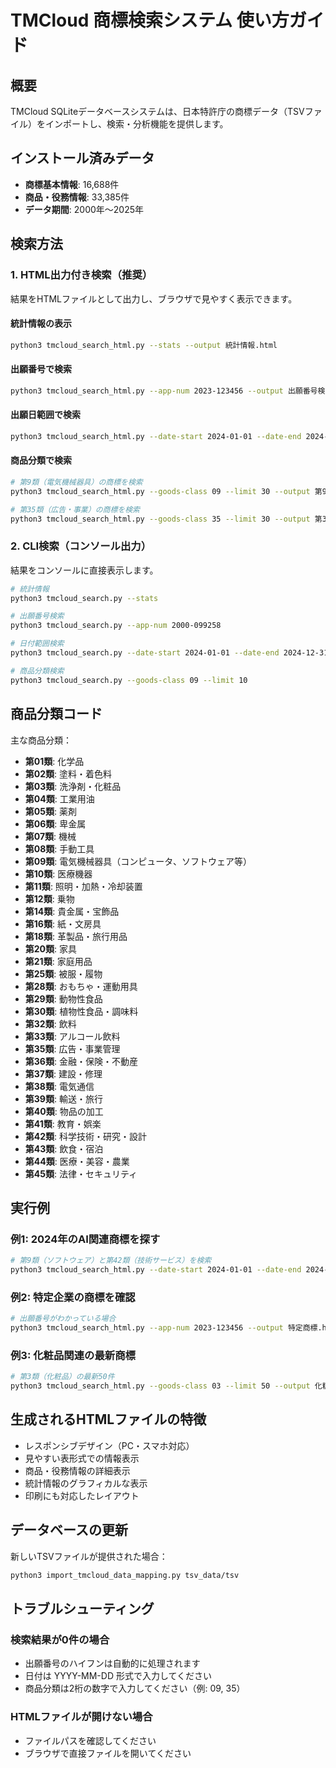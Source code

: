 # TMCloud 商標検索システム 使い方ガイド

## 概要
TMCloud SQLiteデータベースシステムは、日本特許庁の商標データ（TSVファイル）をインポートし、検索・分析機能を提供します。

## インストール済みデータ
- **商標基本情報**: 16,688件
- **商品・役務情報**: 33,385件
- **データ期間**: 2000年〜2025年

## 検索方法

### 1. HTML出力付き検索（推奨）
結果をHTMLファイルとして出力し、ブラウザで見やすく表示できます。

#### 統計情報の表示
```bash
python3 tmcloud_search_html.py --stats --output 統計情報.html
```

#### 出願番号で検索
```bash
python3 tmcloud_search_html.py --app-num 2023-123456 --output 出願番号検索.html
```

#### 出願日範囲で検索
```bash
python3 tmcloud_search_html.py --date-start 2024-01-01 --date-end 2024-12-31 --limit 50 --output 2024年出願.html
```

#### 商品分類で検索
```bash
# 第9類（電気機械器具）の商標を検索
python3 tmcloud_search_html.py --goods-class 09 --limit 30 --output 第9類商標.html

# 第35類（広告・事業）の商標を検索
python3 tmcloud_search_html.py --goods-class 35 --limit 30 --output 第35類商標.html
```

### 2. CLI検索（コンソール出力）
結果をコンソールに直接表示します。

```bash
# 統計情報
python3 tmcloud_search.py --stats

# 出願番号検索
python3 tmcloud_search.py --app-num 2000-099258

# 日付範囲検索
python3 tmcloud_search.py --date-start 2024-01-01 --date-end 2024-12-31 --limit 10

# 商品分類検索
python3 tmcloud_search.py --goods-class 09 --limit 10
```

## 商品分類コード

主な商品分類：
- **第01類**: 化学品
- **第02類**: 塗料・着色料
- **第03類**: 洗浄剤・化粧品
- **第04類**: 工業用油
- **第05類**: 薬剤
- **第06類**: 卑金属
- **第07類**: 機械
- **第08類**: 手動工具
- **第09類**: 電気機械器具（コンピュータ、ソフトウェア等）
- **第10類**: 医療機器
- **第11類**: 照明・加熱・冷却装置
- **第12類**: 乗物
- **第14類**: 貴金属・宝飾品
- **第16類**: 紙・文房具
- **第18類**: 革製品・旅行用品
- **第20類**: 家具
- **第21類**: 家庭用品
- **第25類**: 被服・履物
- **第28類**: おもちゃ・運動用具
- **第29類**: 動物性食品
- **第30類**: 植物性食品・調味料
- **第32類**: 飲料
- **第33類**: アルコール飲料
- **第35類**: 広告・事業管理
- **第36類**: 金融・保険・不動産
- **第37類**: 建設・修理
- **第38類**: 電気通信
- **第39類**: 輸送・旅行
- **第40類**: 物品の加工
- **第41類**: 教育・娯楽
- **第42類**: 科学技術・研究・設計
- **第43類**: 飲食・宿泊
- **第44類**: 医療・美容・農業
- **第45類**: 法律・セキュリティ

## 実行例

### 例1: 2024年のAI関連商標を探す
```bash
# 第9類（ソフトウェア）と第42類（技術サービス）を検索
python3 tmcloud_search_html.py --date-start 2024-01-01 --date-end 2024-12-31 --limit 100 --output 2024年商標.html
```

### 例2: 特定企業の商標を確認
```bash
# 出願番号がわかっている場合
python3 tmcloud_search_html.py --app-num 2023-123456 --output 特定商標.html
```

### 例3: 化粧品関連の最新商標
```bash
# 第3類（化粧品）の最新50件
python3 tmcloud_search_html.py --goods-class 03 --limit 50 --output 化粧品商標.html
```

## 生成されるHTMLファイルの特徴
- レスポンシブデザイン（PC・スマホ対応）
- 見やすい表形式での情報表示
- 商品・役務情報の詳細表示
- 統計情報のグラフィカルな表示
- 印刷にも対応したレイアウト

## データベースの更新
新しいTSVファイルが提供された場合：
```bash
python3 import_tmcloud_data_mapping.py tsv_data/tsv
```

## トラブルシューティング

### 検索結果が0件の場合
- 出願番号のハイフンは自動的に処理されます
- 日付は YYYY-MM-DD 形式で入力してください
- 商品分類は2桁の数字で入力してください（例: 09, 35）

### HTMLファイルが開けない場合
- ファイルパスを確認してください
- ブラウザで直接ファイルを開いてください